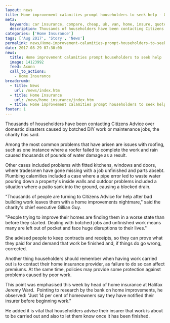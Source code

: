 ```yaml
---
layout: news
title: Home improvement calamities prompt householders to seek help - Quotezone.co.uk
meta:
  keywords: car insurance, compare, cheap, uk, van, home, insure, quotes, online, comparison, bike, loans, life
  description: Thousands of householders have been contacting Citizens Advice over domestic disasters caused by botched DIY work or maintenance jobs, the charity has said
categories: ['Home Insurance']
tags: ['Aug 2017', 'Story', 'News']
permalink: news/Home-improvement-calamities-prompt-householders-to-seek-help.htm
date: 2017-08-29 07:30:00
news:
  title: Home improvement calamities prompt householders to seek help
  image: 14123992
  feed: Axonn
  call_to_actions:
    - Home Insurance
breadcrumb:
  - title: News
    url: /news/index.htm
  - title: Home Insurance
    url: /news/home_insurance/index.htm
  - title: Home improvement calamities prompt householders to seek help
footer: 1
---
```


Thousands of householders have been contacting Citizens Advice over domestic disasters caused by botched DIY work or maintenance jobs, the charity has said.&nbsp;

Among the most common problems that have arisen are issues with roofing, such as one instance where a roofer failed to complete the work and rain caused thousands of pounds of water damage as a result.

Other cases included problems with fitted kitchens, windows and doors, where tradesmen have gone missing with a job unfinished and parts absebt. Plumbing calamities included a case where a pipe error led to waste water pouring down a property&#39;s inside walls and outdoor problems included a situation where a patio sank into the ground, causing a blocked drain.&nbsp;

&quot;Thousands of people are turning to Citizens Advice for help after bad building work leaves them with a home improvements nightmare,&quot; said the charity&#39;s chief executive Gillian Guy.

&quot;People trying to improve their homes are finding them in a worse state than before they started. Dealing with botched jobs and unfinished work means many are left out of pocket and face huge disruptions to their lives.&quot;

She advised people to keep contracts and receipts, so they can prove what they paid for and demand that work be finished and, if things do go wrong, corrected.

Another thing householders should remember when having work carried out is to contact their home insurance provider, as failure to do so can affect premiums. At the same time, policies may provide some protection against problems caused by poor work.&nbsp;

This point was emphasised this week by head of home insurance at Halifax Jeremy Ward. &nbsp;Pointing to research by the bank on home improvements, he observed: &quot;Just 14 per cent of homeowners say they have notified their insurer before beginning work.&quot;

He added it is vital that householders advise their insurer that work is about to be carried out and also to let them know once it has been finished.
